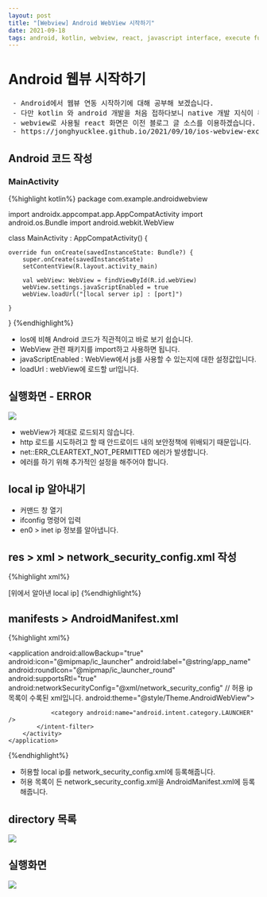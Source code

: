 ```yaml
---
layout: post
title: "[Webview] Android WebView 시작하기"
date: 2021-09-18
tags: android, kotlin, webview, react, javascript interface, execute function, 리액트, 웹뷰, 자바스크립트
---
```


# Android 웹뷰 시작하기 
<pre class="info-panel">
 - Android에서 웹뷰 연동 시작하기에 대해 공부해 보겠습니다.
 - 다만 kotlin 와 android 개발을 처음 접하다보니 native 개발 지식이 부족할 수 있습니다.
 - webview로 사용될 react 화면은 이전 블로그 글 소스를 이용하겠습니다.
 - https://jonghyucklee.github.io/2021/09/10/ios-webview-exchange-data/
</pre>

## Android 코드 작성
### MainActivity
{%highlight kotlin%}
package com.example.androidwebview

import androidx.appcompat.app.AppCompatActivity
import android.os.Bundle
import android.webkit.WebView

class MainActivity : AppCompatActivity() {

    override fun onCreate(savedInstanceState: Bundle?) {
        super.onCreate(savedInstanceState)
        setContentView(R.layout.activity_main)

        val webView: WebView = findViewById(R.id.webView)
        webView.settings.javaScriptEnabled = true
        webView.loadUrl("[local server ip] : [port]")

    }
}
{%endhighlight%}

- Ios에 비해 Android 코드가 직관적이고 바로 보기 쉽습니다.
- WebView 관련 패키지를 import하고 사용하면 됩니다.
- javaScriptEnabled : WebView에서 js를 사용할 수 있는지에 대한 설정값입니다.
- loadUrl : webView에 로드할 url입니다.

## 실행화면 - ERROR
<img src="{{site.baseurl}}/images/Android/androidLoadError.png"/>

- webView가 제대로 로드되지 않습니다.
- http 로드를 시도하려고 할 때 안드로이드 내의 보안정책에 위배되기 때문입니다.
- net::ERR_CLEARTEXT_NOT_PERMITTED 에러가 발생합니다.
- 에러를 하기 위해 추가적인 설정을 해주어야 합니다.

## local ip 알아내기

- 커맨드 창 열기
- ifconfig 명령어 입력
- en0 > inet ip 정보를 알아냅니다.

## res > xml > network_security_config.xml 작성
{%highlight xml%}
<?xml version="1.0" encoding="utf-8"?>
<network-security-config>
    <domain-config cleartextTrafficPermitted="true">
        <domain includeSubdomains="true">[위에서 알아낸 local ip]</domain>
    </domain-config>
</network-security-config>
{%endhighlight%}

## manifests > AndroidManifest.xml
{%highlight xml%}
<?xml version="1.0" encoding="utf-8"?>
<manifest xmlns:android="http://schemas.android.com/apk/res/android"
    package="com.example.androidwebview"
    >
    <application
        android:allowBackup="true"
        android:icon="@mipmap/ic_launcher"
        android:label="@string/app_name"
        android:roundIcon="@mipmap/ic_launcher_round"
        android:supportsRtl="true"
        android:networkSecurityConfig="@xml/network_security_config" // 허용 ip 목록이 수록된 xml입니다.
        android:theme="@style/Theme.AndroidWebView">
        <activity android:name=".MainActivity">
            <intent-filter>
                <action android:name="android.intent.action.MAIN" />

                <category android:name="android.intent.category.LAUNCHER" />
            </intent-filter>
        </activity>
    </application>

</manifest>
{%endhighlight%}

- 허용할 local ip를 network_security_config.xml에 등록해줍니다.
- 허용 목록이 든 network_security_config.xml을 AndroidManifest.xml에 등록해줍니다.

## directory 목록

 <img src="{{site.baseurl}}/images/Android/directoryList.png"/>
 
## 실행화면
 
 <img src="{{site.baseurl}}/images/Android/afterAllowSecurity.png"/>